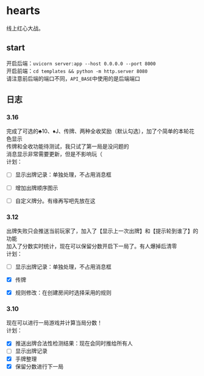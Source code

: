 # hearts

线上红心大战。

## start

开启后端：`uvicorn server:app --host 0.0.0.0 --port 8000`      
开启前端：`cd templates && python -m http.server 8080`      
请注意前后端的端口不同，`API_BASE`中使用的是后端端口     


## 日志
### 3.16     
完成了可选的♣️10、♦️J、传牌、两种全收奖励（默认勾选），加了个简单的本轮花色显示        
传牌和全收功能待测试，我只试了第一局是没问题的           
消息显示非常需要更新，但是不影响玩（      
计划：
- [ ] 显示出牌记录：单独处理，不占用消息框
- [ ] 增加出牌顺序图示
- [ ] 自定义牌分。有缘再写吧先放在这


### 3.12
出牌失败只会推送当前玩家了，加入了【显示上一次出牌】和【提示轮到谁了】的功能   
加入了分数实时统计，现在可以保留分数开启下一局了。有人爆掉后清零            
计划：
- [ ] 显示出牌记录：单独处理，不占用消息框
- [x] 传牌
- [x] 规则修改：在创建房间时选择采用的规则


### 3.10
现在可以进行一局游戏并计算当局分数！   
计划：     

- [x] 推送出牌合法性检测结果：现在会同时推给所有人
- [ ] 显示出牌记录
- [x] 手牌整理
- [x] 保留分数进行下一局